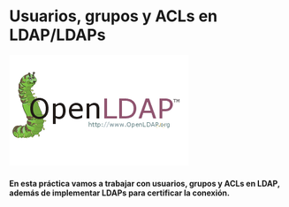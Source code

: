 # Usuarios, grupos y ACLs en LDAP/LDAPs

![LDAP](image/LDAP.png)

#### En esta práctica vamos a trabajar con usuarios, grupos y ACLs en LDAP, además de implementar LDAPs para certificar la conexión.



